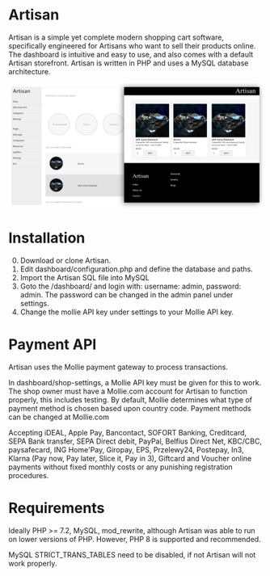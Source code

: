 # Artisan
Artisan is a simple yet complete modern shopping cart software, specifically engineered for Artisans who want to sell their products online. The dashboard is intuitive and easy to use, and also comes with a default Artisan storefront. Artisan is written in PHP and uses a MySQL database architecture.

<img src="https://github.com/flaneurette/Artisan/blob/main/assets/images/demo.png" />

# Installation

0. Download or clone Artisan.
1. Edit dashboard/configuration.php and define the database and paths.
2. Import the Artisan SQL file into MySQL
4. Goto the /dashboard/ and login with: username: admin, password: admin.
   The password can be changed in the admin panel under settings.
5. Change the mollie API key under settings to your Mollie API key.

# Payment API

Artisan uses the Mollie payment gateway to process transactions. 

In dashboard/shop-settings, a Mollie API key must be given for this to work. The shop owner must have a Mollie.com account for Artisan to function properly, this includes testing. 
By default, Mollie determines what type of payment method is chosen based upon country code. Payment methods can be changed at Mollie.com

Accepting iDEAL, Apple Pay, Bancontact, SOFORT Banking, Creditcard, SEPA Bank transfer, SEPA Direct debit, PayPal, Belfius Direct Net, KBC/CBC, paysafecard, ING Home'Pay, Giropay, EPS, Przelewy24, Postepay, In3, Klarna (Pay now, Pay later, Slice it, Pay in 3), Giftcard and Voucher online payments without fixed monthly costs or any punishing registration procedures.


# Requirements
Ideally PHP >= 7.2, MySQL, mod_rewrite, although Artisan was able to run on lower versions of PHP. However, PHP 8 is supported and recommended.

MySQL STRICT_TRANS_TABLES need to be disabled, if not Artisan will not work properly.
